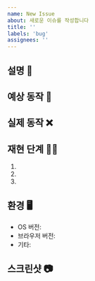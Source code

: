 ```yaml
---
name: New Issue
about: 새로운 이슈를 작성합니다
title: ''
labels: 'bug'
assignees: ''
---
```


## 설명 📝
<!-- 이슈에 대한 간단한 설명을 작성해주세요. -->

## 예상 동작 🤔
<!-- 문제가 발생한 기능 또는 동작에 대해 설명해주세요. -->

## 실제 동작 ❌
<!-- 실제로 발생한 동작에 대해 설명해주세요. -->

## 재현 단계 🚶‍♂️
<!-- 문제를 재현하기 위한 단계를 작성해주세요. -->
1. 
2.
3.

## 환경 🖥️
- OS 버전:
- 브라우저 버전:
- 기타:

## 스크린샷 📷
<!-- 문제와 관련된 스크린샷이 있다면 첨부해주세요. -->